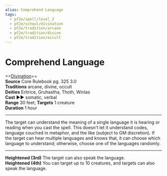 ```yaml
---
alias: Comprehend Language
tags:
  - pf2e/spell/level_2
  - pf2e/school/divination
  - pf2e/tradition/arcane
  - pf2e/tradition/divine
  - pf2e/tradition/occult
---
```


# Comprehend Language

==[Divination](../../../Traits/Divination.md)==  
__Source__ Core Rulebook pg. 325 3.0  
**Traditions** arcane, divine, occult  
**Deities** Eritrice, Gruhastha, Thoth, Winlas  
**Cast** ►► somatic, verbal  
**Range** 30 feet; **Targets** 1 creature  
**Duration** 1 hour

---

The target can understand the meaning of a single language it is hearing or reading when you cast the spell. This doesn't let it understand codes, language couched in metaphor, and the like (subject to GM discretion). If the target can hear multiple languages and knows that, it can choose which language to understand; otherwise, choose one of the languages randomly.

<hr>

**Heightened (3rd)** The target can also speak the language.  
**Heightened (4th)** You can target up to 10 creatures, and targets can also speak the language.
